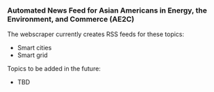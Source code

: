 ### Automated News Feed for Asian Americans in Energy, the Environment, and Commerce (AE2C)

The webscraper currently creates RSS feeds for these topics:
 - Smart cities
 - Smart grid

Topics to be added in the future:
 - TBD
